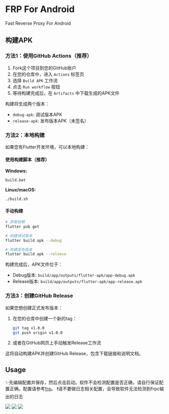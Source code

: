 # FRP For Android

Fast Reverse Proxy For Android

## 构建APK

### 方法1：使用GitHub Actions（推荐）

1. Fork这个项目到您的GitHub账户
2. 在您的仓库中，进入 `Actions` 标签页
3. 选择 `Build APK` 工作流
4. 点击 `Run workflow` 按钮
5. 等待构建完成后，在 `Artifacts` 中下载生成的APK文件

构建将生成两个版本：
- `debug-apk`: 调试版本APK
- `release-apk`: 发布版本APK（未签名）

### 方法2：本地构建

如果您有Flutter开发环境，可以本地构建：

#### 使用构建脚本（推荐）

**Windows:**
```cmd
build.bat
```

**Linux/macOS:**
```bash
./build.sh
```

#### 手动构建

```bash
# 获取依赖
flutter pub get

# 构建调试版本
flutter build apk --debug

# 构建发布版本
flutter build apk --release
```

构建完成后，APK文件位于：
- Debug版本: `build/app/outputs/flutter-apk/app-debug.apk`
- Release版本: `build/app/outputs/flutter-apk/app-release.apk`

### 方法3：创建GitHub Release

如果您想创建正式发布版本：

1. 在您的仓库中创建一个新的tag：
   ```bash
   git tag v1.0.0
   git push origin v1.0.0
   ```

2. 或者在GitHub网页上手动触发Release工作流

这将自动构建APK并创建GitHub Release，包含下载链接和说明文档。

## Usage

✨先编辑配置并保存，然后点击启动。软件不会检测配置是否正确，请自行保证配置正确。配置请参考[frp](https://github.com/fatedier/frp)。
❗请不要做日志相关配置，会导致软件无法检测到frpc输出的日志

![](./a.png)
![](./b.png)
![](./c.png)